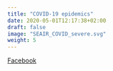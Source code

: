 ```yaml
---
title: "COVID-19 epidemics"
date: 2020-05-01T12:17:38+02:00
draft: false
image: "SEAIR_COVID_severe.svg"
weight: 5
---
```

<a href="http://covid-ete.ouvaton.org/index_en.html/{{.}}" target="_blank" rel="noopener">Facebook</a>
